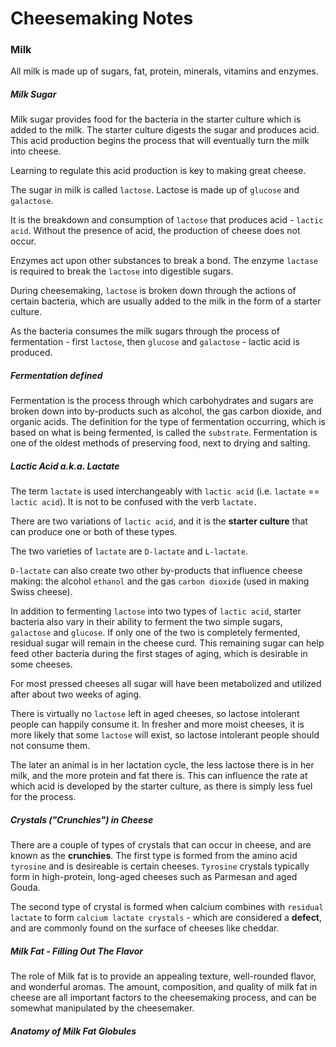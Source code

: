 # Cheesemaking Notes

### Milk

All milk is made up of sugars, fat, protein, minerals, vitamins and enzymes.

##### Milk Sugar

Milk sugar provides food for the bacteria in the starter culture which is added to the milk. The starter culture digests the sugar and produces acid. This acid production begins the process that will eventually turn the milk into cheese. 

Learning to regulate this acid production is key to making great cheese.

The sugar in milk is called `lactose`. Lactose is made up of `glucose` and `galactose`. 

It is the breakdown and consumption of `lactose` that produces acid - `lactic acid`. Without the presence of acid, the production of cheese does not occur.

Enzymes act upon other substances to break a bond. The enzyme `lactase` is required to break the `lactose` into digestible sugars.

During cheesemaking, `lactose` is broken down through the actions of certain bacteria, which are usually added to the milk in the form of a starter culture. 

As the bacteria consumes the milk sugars through the process of fermentation - first `lactose`, then `glucose` and `galactose` - lactic acid is produced. 

##### Fermentation defined

Fermentation is the process through which carbohydrates and sugars are broken down into by-products such as alcohol, the gas carbon dioxide, and organic acids. The definition for the type of fermentation occurring, which is based on what is being fermented, is called the `substrate`. Fermentation is one of the oldest methods of preserving food, next to drying and salting.

##### Lactic Acid a.k.a. Lactate

The term `lactate` is used interchangeably with `lactic acid` (i.e. `lactate` == `lactic acid`). It is not to be confused with the verb `lactate.`

There are two variations of `lactic acid`, and it is the **starter culture** that can produce one or both of these types.

The two varieties of `lactate` are `D-lactate` and `L-lactate`. 

`D-lactate` can also create two other by-products that influence cheese making: the alcohol `ethanol` and the gas `carbon dioxide` (used in making Swiss cheese). 

In addition to fermenting `lactose` into two types of `lactic acid`, starter bacteria also vary in their ability to ferment the two simple sugars, `galactose` and `glucose`. If only one of the  two is completely fermented, residual sugar will remain in the cheese curd. This remaining sugar can help feed other bacteria during the first stages of aging, which is desirable in some cheeses.

For most pressed cheeses all sugar will have been metabolized and utilized after about two weeks of aging. 

There is virtually no `lactose` left in aged cheeses, so lactose intolerant people can happily consume it. In fresher and more moist cheeses, it is more likely that some `lactose` will exist, so lactose intolerant people should not consume them.

The later an animal is in her lactation cycle, the less lactose there is in her milk, and the more protein and fat there is. This can influence the rate at which acid is developed by the starter culture, as there is simply less fuel for the process.

##### Crystals ("Crunchies") in Cheese

There are a couple of types of crystals that can occur in cheese, and are known as the **crunchies**. The first type is formed from the amino acid `tyrosine` and is desireable is certain cheeses. `Tyrosine` crystals typically form in high-protein, long-aged cheeses such as Parmesan and aged Gouda. 

The second type of crystal is formed when calcium combines with `residual lactate` to form `calcium lactate crystals` - which are considered a **defect**, and are commonly found on the surface of cheeses like cheddar.

##### Milk Fat - Filling Out The Flavor

The role of Milk fat is to provide an appealing texture, well-rounded flavor, and wonderful aromas. The amount, composition, and quality of milk fat in cheese are all important factors to the cheesemaking process, and can be somewhat manipulated by the cheesemaker.

##### Anatomy of Milk Fat Globules



